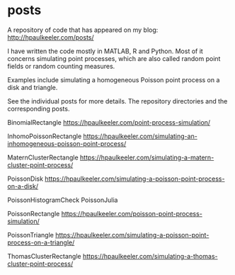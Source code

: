 # posts
A repository of code that has appeared on my blog: http://hpaulkeeler.com/posts/

I have written the code mostly in MATLAB, R and Python. Most of it concerns simulating point processes, which are also called random point fields or random counting measures.

Examples include simulating a homogeneous Poisson point process on a disk and triangle. 

See the individual posts for more details. The repository directories and the corresponding posts.

BinomialRectangle
https://hpaulkeeler.com/point-process-simulation/

InhomoPoissonRectangle
https://hpaulkeeler.com/simulating-an-inhomogeneous-poisson-point-process/

MaternClusterRectangle
https://hpaulkeeler.com/simulating-a-matern-cluster-point-process/

PoissonDisk
https://hpaulkeeler.com/simulating-a-poisson-point-process-on-a-disk/

PoissonHistogramCheck
PoissonJulia

PoissonRectangle
https://hpaulkeeler.com/poisson-point-process-simulation/

PoissonTriangle
https://hpaulkeeler.com/simulating-a-poisson-point-process-on-a-triangle/

ThomasClusterRectangle
https://hpaulkeeler.com/simulating-a-thomas-cluster-point-process/
